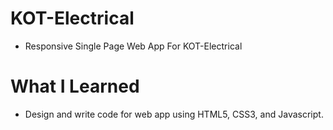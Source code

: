 # KOT-Electrical
* Responsive Single Page Web App For KOT-Electrical

# What I Learned
* Design and write code for web app using HTML5, CSS3, and Javascript.
